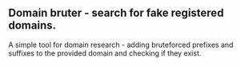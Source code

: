 ## Domain bruter - search for fake registered domains.

A simple tool for domain research - adding bruteforced prefixes and suffixes to the provided domain and checking if they exist.

